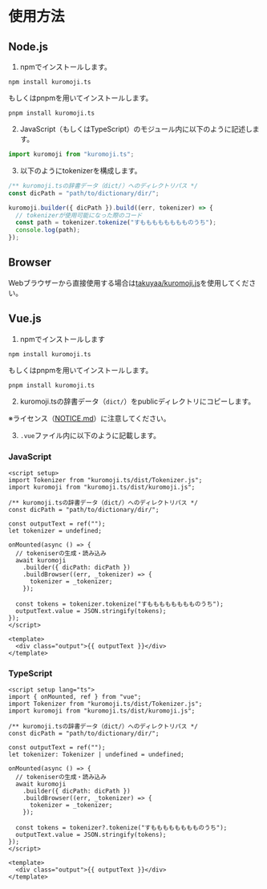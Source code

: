 # 使用方法

## Node.js

1. npmでインストールします。

```
npm install kuromoji.ts
```

もしくはpnpmを用いてインストールします。

```
pnpm install kuromoji.ts
```

2. JavaScript（もしくはTypeScript）のモジュール内に以下のように記述します。

```js
import kuromoji from "kuromoji.ts";
```

3. 以下のようにtokenizerを構成します。

```js
/** kuromoji.tsの辞書データ（dict/）へのディレクトリパス */
const dicPath = "path/to/dictionary/dir/";

kuromoji.builder({ dicPath }).build((err, tokenizer) => {
  // tokenizerが使用可能になった際のコード
  const path = tokenizer.tokenize("すもももももももものうち");
  console.log(path);
});
```

## Browser

Webブラウザーから直接使用する場合は[takuyaa/kuromoji.js](https://github.com/takuyaa/kuromoji.js)を使用してください。

<!-- ### Browser

You only need the build/kuromoji.js and dict/\*.dat.tgz files

Install with Bower package manager:

    bower install kuromoji

Or you can use the kuromoji.js file and dictionary files from the GitHub repository.

In your HTML:

    <script src="url/to/kuromoji.js"></script>

In your JavaScript:

    kuromoji.builder({ dicPath: "/url/to/dictionary/dir/" }).build(function (err, tokenizer) {
        // tokenizer is ready
        var path = tokenizer.tokenize("すもももももももものうち");
        console.log(path);
    }); -->

## Vue.js

1. npmでインストールします

```
npm install kuromoji.ts
```

もしくはpnpmを用いてインストールします。

```
pnpm install kuromoji.ts
```

2. kuromoji.tsの辞書データ（`dict/`）をpublicディレクトリにコピーします。

※ライセンス（[NOTICE.md](/NOTICE.md)）に注意してください。

3. `.vue`ファイル内に以下のように記載します。

### JavaScript

```vue
<script setup>
import Tokenizer from "kuromoji.ts/dist/Tokenizer.js";
import kuromoji from "kuromoji.ts/dist/kuromoji.js";

/** kuromoji.tsの辞書データ（dict/）へのディレクトリパス */
const dicPath = "path/to/dictionary/dir/";

const outputText = ref("");
let tokenizer = undefined;

onMounted(async () => {
  // tokeniserの生成・読み込み
  await kuromoji
    .builder({ dicPath: dicPath })
    .buildBrowser((err, _tokenizer) => {
      tokenizer = _tokenizer;
    });

  const tokens = tokenizer.tokenize("すもももももももものうち");
  outputText.value = JSON.stringify(tokens);
});
</script>

<template>
  <div class="output">{{ outputText }}</div>
</template>
```

### TypeScript

```vue
<script setup lang="ts">
import { onMounted, ref } from "vue";
import Tokenizer from "kuromoji.ts/dist/Tokenizer.js";
import kuromoji from "kuromoji.ts/dist/kuromoji.js";

/** kuromoji.tsの辞書データ（dict/）へのディレクトリパス */
const dicPath = "path/to/dictionary/dir/";

const outputText = ref("");
let tokenizer: Tokenizer | undefined = undefined;

onMounted(async () => {
  // tokeniserの生成・読み込み
  await kuromoji
    .builder({ dicPath: dicPath })
    .buildBrowser((err, _tokenizer) => {
      tokenizer = _tokenizer;
    });

  const tokens = tokenizer?.tokenize("すもももももももものうち");
  outputText.value = JSON.stringify(tokens);
});
</script>

<template>
  <div class="output">{{ outputText }}</div>
</template>
```
